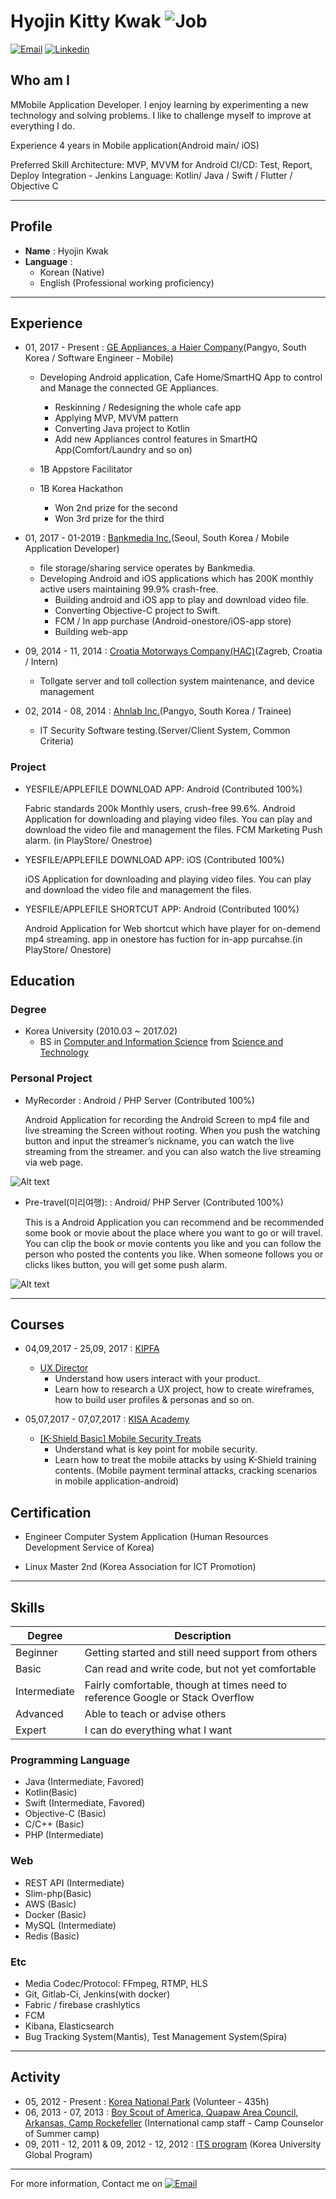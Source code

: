 # Hyojin Kitty Kwak ![Job](https://img.shields.io/badge/looking__for__job-true-09b500.svg)

<a href="mailto:hjkwak91@gmail.com">![Email](https://img.shields.io/badge/email-hjkwak91@gmail.com-303030.svg)</a>
<a href="https://www.linkedin.com/in/hyojin-kwak-82b95510b/">![Linkedin](https://img.shields.io/badge/linkedin-HyojinKwak-0077b5.svg)</a>

## Who am I

MMobile Application Developer.
I enjoy learning by experimenting a new technology and solving problems. I like to challenge myself to improve at everything I do.

Experience
4 years in Mobile application(Android main/ iOS)

Preferred Skill
Architecture: MVP, MVVM for Android 
CI/CD: Test, Report, Deploy Integration - Jenkins
Language: Kotlin/ Java / Swift / Flutter / Objective C

----

## Profile
* **Name** : Hyojin Kwak
* **Language** : 
    - Korean (Native)
    - English (Professional working proficiency) 

----

## Experience
- 01, 2017 - Present : [GE Appliances, a Haier Company](https://www.geappliances.com)(Pangyo, South Korea / Software Engineer - Mobile)
    * Developing Android application, Cafe Home/SmartHQ App to control and Manage the connected GE Appliances.
        - Reskinning / Redesigning the whole cafe app
        - Applying MVP, MVVM pattern
        - Converting Java project to Kotlin
        - Add new Appliances control features in SmartHQ App(Comfort/Laundry and so on)

    * 1B Appstore Facilitator

    * 1B Korea Hackathon
        - Won 2nd prize for the second
        - Won 3rd prize for the third

- 01, 2017 - 01-2019 : [Bankmedia Inc.](https://bankmedia.co.kr/)(Seoul, South Korea / Mobile Application Developer)
    * file storage/sharing service operates by Bankmedia.
    * Developing Android and iOS applications which has 200K monthly active users maintaining 99.9% crash-free. 
        - Building android and iOS app to play and download video file.
        - Converting Objective-C project to Swift.
        - FCM / In app purchase (Android-onestore/iOS-app store)
        - Building web-app
    
- 09, 2014 - 11, 2014 : [Croatia Motorways Company(HAC)](http://hac.hr/en)(Zagreb, Croatia / Intern)
    - Tollgate server and toll collection system maintenance, and device management

- 02, 2014 - 08, 2014 : [Ahnlab Inc.](https://www.ahnlab.com/kr/site/main.do)(Pangyo, South Korea / Trainee)
    - IT Security Software testing.(Server/Client System, Common Criteria)

### Project
 - YESFILE/APPLEFILE DOWNLOAD APP: Android (Contributed 100%)
 
    Fabric standards 200k Monthly users, crush-free 99.6%. Android Application for downloading and playing video files. You can play and download the video file and management the files. FCM Marketing Push alarm. (in PlayStore/ Onestroe)  

 - YESFILE/APPLEFILE DOWNLOAD APP: iOS (Contributed 100%)

    iOS Application for downloading and playing video files. You can play and download the video file and management the files. 

 - YESFILE/APPLEFILE SHORTCUT APP: Android (Contributed 100%)

    Android Application for Web shortcut which have player for on-demend mp4 streaming. app in onestore has fuction for in-app purcahse.(in PlayStore/ Onestore)

## Education
### Degree
- Korea University (2010.03 ~ 2017.02)
    - BS in [Computer and Information Science](http://kucis.korea.ac.kr) from [Science and Technology](http://st.korea.ac.kr)


### Personal Project

- MyRecorder :  Android / PHP Server (Contributed 100%)

    Android Application for recording the Android Screen to mp4 file and live streaming the Screen without rooting. When
    you push the watching button and input the streamer’s nickname, you can watch the live streaming from the streamer. and you can also watch the live streaming via web page.

![Alt text](res/myrecorder.png)

- Pre-travel(미리여행): : Android/ PHP Server (Contributed 100%)

    This is a Android Application you can recommend and be recommended some book or movie about the place where you want to go or will travel. You can clip the book or movie contents you like and you can follow the person who posted the contents you like. When someone follows you or clicks likes button, you will get some push alarm. 

![Alt text](res/pretravel.png)
    

----


## Courses
* 04,09,2017 - 25,09, 2017 : [KIPFA](http://www.kipfa.or.kr/)
    -  [UX Director](http://www.kipfa.or.kr/Education/EduCenter/EduCenterView.aspx?eduSeqNo=995) 
        - Understand how users interact with your product.
        - Learn how to research a UX project, how to create wireframes, how to build user profiles & personas and so on.


* 05,07,2017 - 07,07,2017 : [KISA Academy](https://academy.kisa.or.kr/main.kisa) 
    - [[K-Shield Basic] Mobile Security Treats](https://academy.kisa.or.kr/edu/apply_detail.kisa?SQ=6869#)
        - Understand what is key point for mobile security.
        - Learn how to treat the mobile attacks by using K-Shield training contents. (Mobile payment terminal attacks, cracking scenarios in mobile application-android)
    


## Certification
* Engineer Computer System Application (Human Resources Development Service of Korea) 

* Linux Master 2nd (Korea Association for ICT Promotion)

----

## Skills
| Degree       | Description                                        |
|--------------|----------------------------------------------------|
| Beginner     | Getting started and still need support from others |
| Basic        | Can read and write code, but not yet comfortable   |
| Intermediate | Fairly comfortable, though at times need to reference Google or Stack Overflow |
| Advanced     | Able to teach or advise others                     |
| Expert       | I can do everything what I want                    |

### Programming Language
- Java (Intermediate, Favored)
- Kotlin(Basic)
- Swift (Intermediate, Favored)
- Objective-C (Basic)
- C/C++ (Basic)
- PHP (Intermediate)

### Web
- REST API (Intermediate)
- Slim-php(Basic)
- AWS (Basic)
- Docker (Basic)
- MySQL (Intermediate)
- Redis (Basic)

### Etc
- Media Codec/Protocol: FFmpeg, RTMP, HLS
- Git, Gitlab-Ci, Jenkins(with docker)
- Fabric / firebase crashlytics
- FCM
- Kibana, Elasticsearch
- Bug Tracking System(Mantis), Test Management System(Spira)


----

## Activity
- 05, 2012 - Present : [Korea National Park](https://volunteer.knps.or.kr/main.action) (Volunteer - 435h)
- 06, 2013 - 07, 2013 : [Boy Scout of America, Quapaw Area Council, Arkansas, Camp Rockefeller](http://www.quapawbsa.org/camp/) (International camp staff - Camp Counselor of Summer camp)
- 09, 2011 - 12, 2011 & 09, 2012 - 12, 2012 : [ITS program](http://sejong.korea.ac.kr/academics/exchange/its) (Korea University Global Program) 

----

For more information, Contact me on <a href="mailto:hjkwak91@gmail.com">![Email](https://img.shields.io/badge/email-hjkwak91@gmail.com-ea4335.svg)</a>
